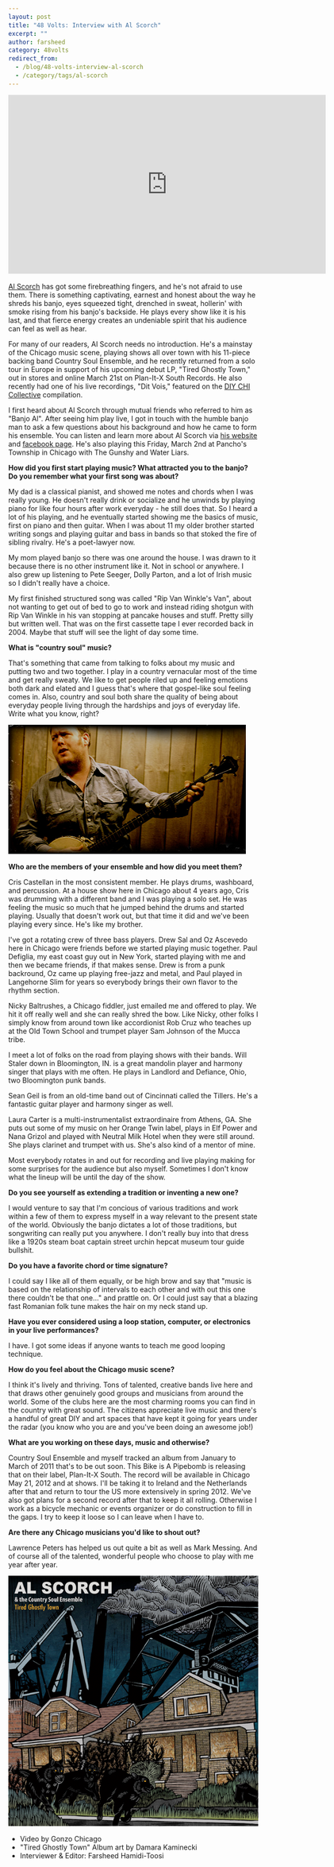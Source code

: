 ```yaml
---
layout: post
title: "48 Volts: Interview with Al Scorch"
excerpt: ""
author: farsheed
category: 48volts
redirect_from:
  - /blog/48-volts-interview-al-scorch
  - /category/tags/al-scorch  
---
```


<iframe src="https://player.vimeo.com/video/34763013" width="640" height="360" frameborder="0" webkitallowfullscreen mozallowfullscreen allowfullscreen></iframe>

[Al Scorch](http://www.alscorch.com) has got some firebreathing fingers, and he's not afraid to use them.  There is something captivating, earnest and honest about the way he shreds his banjo, eyes squeezed tight, drenched in sweat, hollerin' with smoke rising from his banjo's backside. He plays every show like it is his last, and that fierce energy creates an undeniable spirit that his audience can feel as well as hear.

For many of our readers, Al Scorch needs no introduction. He's a mainstay of the Chicago music scene, playing shows all over town with his 11-piece backing band Country Soul Ensemble, and he recently returned from a solo tour in Europe in support of his upcoming debut LP, "Tired Ghostly Town," out in stores and online March 21st on Plan-It-X South Records. He also recently had one of his live recordings, "Dit Vois," featured on the [DIY CHI Collective](http://diychi.bandcamp.com) compilation.

I first heard about Al Scorch through mutual friends who referred to him as "Banjo Al". After seeing him play live, I got in touch with the humble banjo man to ask a few questions about his background and how he came to form his ensemble. You can listen and learn more about Al Scorch via [his website](http://www.alscorch.com) and [facebook page](https://www.facebook.com/alscorch). He's also playing this Friday, March 2nd at Pancho's Township in Chicago with The Gunshy and Water Liars.

**How did you first start playing music? What attracted you to the banjo? Do you remember what your first song was about?**

My dad is a classical pianist, and showed me notes and chords when I was really young. He doesn't really drink or socialize and he unwinds by playing piano for like four hours after work everyday - he still does that. So I heard a lot of his playing, and he eventually started showing me the basics of music, first on piano and then guitar. When I was about 11 my older brother started writing songs and playing guitar and bass in bands so that stoked the fire of sibling rivalry. He's a poet-lawyer now. 

My mom played banjo so there was one around the house. I was drawn to it because there is no other instrument like it. Not in school or anywhere. I also grew up listening to Pete Seeger, Dolly Parton, and a lot of Irish music so I didn't really have a choice.

My first finished structured song was called "Rip Van Winkle's Van",  about not wanting to get out of bed to go to work and instead riding shotgun with Rip Van Winkle in his van stopping at pancake houses and stuff. Pretty silly but written well. That was on the first cassette tape I ever recorded back in 2004. Maybe that stuff will see the light of day some time.

**What is "country soul" music?**

That's something that came from talking to folks about my music and putting two and two together. I play in a country vernacular most of the time and get really sweaty. We like to get people riled up and feeling emotions both dark and elated and I guess that's where that gospel-like soul feeling comes in. Also, country and soul both share the quality of being about everyday people living through the hardships and joys of everyday life. Write what you know, right?

![](files/just-al.png)

**Who are the members of your ensemble and how did you meet them?**
  
Cris Castellan in the most consistent member. He plays drums, washboard, and percussion. At a house show here in Chicago about 4 years ago, Cris was drumming with a different band and I was playing a solo set. He was feeling the music so much that he jumped behind the drums and started playing. Usually that doesn't work out, but that time it did and we've been playing every since. He's like my brother.
 
I've got a rotating crew of three bass players. Drew Sal and Oz Ascevedo here in Chicago were friends before we started playing music together. Paul Defiglia, my east coast guy out in New York, started playing with me and then we became friends, if that makes sense. Drew is from a punk backround, Oz came up playing free-jazz and metal, and Paul played in Langehorne Slim for years so everybody brings their own flavor to the rhythm section. 
 
Nicky Baltrushes, a Chicago fiddler, just emailed me and offered to play. We hit it off really well and she can really shred the bow. Like Nicky, other folks I simply know from around town like accordionist Rob Cruz who teaches up at the Old Town School and trumpet player Sam Johnson of the Mucca tribe.
 
I meet a lot of folks on the road from playing shows with their bands. Will Staler down in Bloomington, IN. is a great mandolin player and harmony singer that plays with me often. He plays in Landlord and Defiance, Ohio, two Bloomington punk bands.
 
Sean Geil is from an old-time band out of Cincinnati called the Tillers. He's a fantastic guitar player and harmony singer as well. 
 
Laura Carter is a multi-instrumentalist extraordinaire from Athens, GA. She puts out some of my music on her Orange Twin label, plays in Elf Power and Nana Grizol and played with Neutral Milk Hotel when they were still around. She plays clarinet and trumpet with us. She's also kind of a mentor of mine. 
 
Most everybody rotates in and out for recording and live playing making for some surprises for the audience but also myself. Sometimes I don't know what the lineup will be until the day of the show.
 
**Do you see yourself as extending a tradition or inventing a new one?**
 
I would venture to say that I'm concious of various traditions and work within a few of them to express myself in a way relevant to the present state of the world. Obviously the banjo dictates a lot of those traditions, but songwriting can really put you anywhere. I don't really buy into that dress like a 1920s steam boat captain street urchin hepcat museum tour guide bullshit.
 
**Do you have a favorite chord or time signature?**
 
I could say I like all of them equally, or be high brow and say that "music is based on the relationship of intervals to each other and with out this one there couldn't be that one..." and prattle on.  Or I could just say that a blazing fast Romanian folk tune makes the hair on my neck stand up.
 
**Have you ever considered using a loop station, computer, or electronics in your live performances?**

I have. I got some ideas if anyone wants to teach me good looping technique.
 
**How do you feel about the Chicago music scene?**
 
I think it's lively and thriving. Tons of talented, creative bands live here and that draws other genuinely good groups and musicians from around the world. Some of the clubs here are the most charming rooms you can find in the country with great sound. The citizens appreciate live music and there's a handful of great DIY and art spaces that have kept it going for years under the radar (you know who you are and you've been doing an awesome job!)
 
**What are you working on these days, music and otherwise?**
 
Country Soul Ensemble and myself tracked an album from January to March of 2011 that's to be out soon. This Bike is A Pipebomb is releasing that on their label, Plan-It-X South. The record will be available in Chicago May 21, 2012 and at shows. I'll be taking it to Ireland and the Netherlands after that and return to tour the US more extensively in spring 2012. We've also got plans for a second record after that to keep it all rolling. Otherwise I work as a bicycle mechanic or events organizer or do construction to fill in the gaps. I try to keep it loose so I can leave when I have to.

**Are there any Chicago musicians you'd like to shout out?**

Lawrence Peters has helped us out quite a bit as well as Mark Messing. And of course all of the talented, wonderful people who choose to play with me year after year.

![](files/alscorch-cover.png)

- Video by Gonzo Chicago
- "Tired Ghostly Town" Album art by Damara Kaminecki
- Interviewer & Editor: Farsheed Hamidi-Toosi

 
